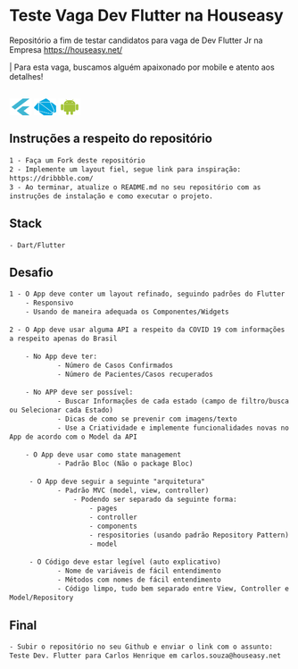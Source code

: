 # Teste Vaga Dev Flutter na Houseasy
Repositório a fim de testar candidatos para vaga de Dev Flutter Jr na Empresa https://houseasy.net/

| Para esta vaga, buscamos alguém apaixonado por mobile e atento aos detalhes!
 <div style="display: inline_block"><br>
  <img align="center" alt="Rafa-Js" height="30" width="40" src="https://raw.githubusercontent.com/devicons/devicon/master/icons/flutter/flutter-plain.svg">
  <img align="center" alt="Rafa-Ts" height="30" width="40" src="https://raw.githubusercontent.com/devicons/devicon/master/icons/dart/dart-plain.svg">
  <img align="center" alt="Rafa-CSS" height="30" width="40" src="https://raw.githubusercontent.com/devicons/devicon/master/icons/android/android-original.svg"> 
</div>


  ## Instruções a respeito do repositório
  
    1 - Faça um Fork deste repositório
    2 - Implemente um layout fiel, segue link para inspiração: https://dribbble.com/
    3 - Ao terminar, atualize o README.md no seu repositório com as instruções de instalação e como executar o projeto.
    
    
  ## Stack
    
    - Dart/Flutter
    
  ## Desafio
  
    1 - O App deve conter um layout refinado, seguindo padrões do Flutter
        - Responsivo
        - Usando de maneira adequada os Componentes/Widgets
        
    2 - O App deve usar alguma API a respeito da COVID 19 com informações a respeito apenas do Brasil
    
        - No App deve ter:
                - Número de Casos Confirmados
                - Número de Pacientes/Casos recuperados
                
        - No APP deve ser possível:
                - Buscar Informações de cada estado (campo de filtro/busca ou Selecionar cada Estado)
                - Dicas de como se prevenir com imagens/texto
                - Use a Criatividade e implemente funcionalidades novas no App de acordo com o Model da API
                
        - O App deve usar como state management       
                - Padrão Bloc (Não o package Bloc)
                
         - O App deve seguir a seguinte "arquitetura"
                - Padrão MVC (model, view, controller)
                    - Podendo ser separado da seguinte forma:
                        - pages
                        - controller
                        - components
                        - respositories (usando padrão Repository Pattern)
                        - model
                      
         - O Código deve estar legível (auto explicativo)
                - Nome de variáveis de fácil entendimento
                - Métodos com nomes de fácil entendimento
                - Código limpo, tudo bem separado entre View, Controller e Model/Repository
                
                
   ## Final
                
    - Subir o repositório no seu Github e enviar o link com o assunto: Teste Dev. Flutter para Carlos Henrique em carlos.souza@houseasy.net
        
        
